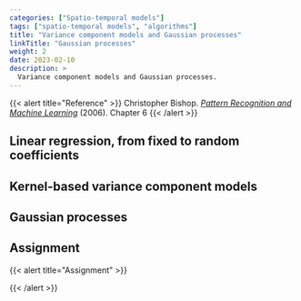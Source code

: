 ```yaml
---
categories: ["Spatio-temporal models"]
tags: ["spatio-temporal models", "algorithms"]
title: "Variance component models and Gaussian processes"
linkTitle: "Gaussian processes"
weight: 2
date: 2023-02-10
description: >
  Variance component models and Gaussian processes.
---
```



{{< alert title="Reference" >}}
Christopher Bishop. [*Pattern Recognition and Machine Learning*](https://www.microsoft.com/en-us/research/publication/pattern-recognition-machine-learning/) (2006). Chapter 6
{{< /alert >}}


## Linear regression, from fixed to random coefficients

## Kernel-based variance component models

## Gaussian processes

## Assignment


{{< alert title="Assignment" >}}


{{< /alert >}}